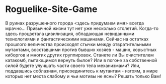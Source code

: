# Roguelike-Site-Game
В руинах разрушенного города <здесь придумаем имя> всегда мрачно... Привычной жизни тут нет уже несколько столетий. Когда-то здесь процветала цивилизация, обладающая невиданными технологиями и фантастическими машинами. Сейчас на остатках прошлого величества происходят стычки между отвратительными мутантами, восставшими против бывших хозяев - машин, корыстных киборгов и многих других группировок.
Станете ли Вы очистителем катакомб, пытающимся вернуть былое? Или в погоне за собственной силой будете улучшать части своего тела механизмами? Или, поддавшись соблазнам, присоединитесь к мутантам - изгоям, в мире которых нет места слабому и чьи мотивы не ясны? Решать только Вам!
